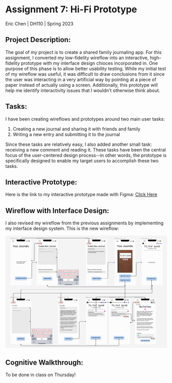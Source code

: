 
# **Assignment 7: Hi-Fi Prototype**
Eric Chen | DH110 | Spring 2023

## **Project Description:**
The goal of my project is to create a shared family journaling app. For this assignment, I converted my low-fidelity wireflow into an interactive, high-fidelity prototype with my interface design chioces incorporated in. One purpose of this phase is to allow better usability testing. While my initial test of my wireflow was useful, it was difficult to draw conclusions from it since the user was interacting in a very artificial way by pointing at a piece of paper instead of actually using a screen. Additionally, this prototype will help me identify interactivity issues that I wouldn't otherwise think about.

## **Tasks:**
I have been creating wireflows and prototypes around two main user tasks:
1. Creating a new journal and sharing it with friends and family
2. Writing a new entry and submitting it to the journal

Since these tasks are relatively easy, I also added another small task: receiving a new comment and reading it. These tasks have been the central focus of the user-centered design process--in other words, the prototype is specifically designed to enable my target users to accomplish these two tasks.

## **Interactive Prototype:**
Here is the link to my interactive prototype made with Figma:
[Click Here](https://www.figma.com/proto/PUs2v1y9W7B3x9wLBcEy9T/Shared-Family-Journal-Wireflow-%26-Interface-Design?type=design&node-id=42-135&scaling=scale-down&page-id=42%3A134&starting-point-node-id=42%3A135)

## **Wireflow with Interface Design:**
I also revised my wireflow from the previous assignments by implementing my interface design system. This is the new wireflow:
<p align="center">
  <img src="../Images/final-wireflow.png" alt="fully-designed wireframe from figma"/>
</p>

## **Cognitive Walkthrough:**
To be done in class on Thursday!
